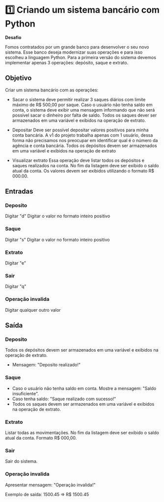 # 1️⃣ Criando um sistema bancário com Python
**Desafio**

Fomos contratados por um grande banco para desenvolver o seu novo sistema. Esse banco deseja modernizar suas operações e para isso escolheu a linguagem Python. Para a primeira versão do sistema devemos implementar apenas 3 operações: depósito, saque e extrato.


## Objetivo

Criar um sistema bancário com as operações:

- Sacar
o sistema deve permitir realizar 3 saques diários com limite máximo de R$ 500,00 por saque. Caso o usuário não tenha saldo em conta, o sistema deve exibir uma mensagem informando que não será possível sacar o dinheiro por falta de saldo. Todos os saques dever ser armazenados em uma variável e exibidos na operação de extrato.

- Depositar
Deve ser possível depositar valores positivos para minha conta bancária. A v1 do projeto trabalha apenas com 1 usuário, dessa forma não precisamos nos preocupar em identificar qual é o número da agência e conta bancária. Todos os depósitos devem ser armazenados em uma variável e exibidos na operação de extrato

- Visualizar extrato
Essa operação deve listar todos os depósitos e saques realizados na conta. No fim da listagem deve ser exibido o saldo atual da conta.
Os valores devem ser exibidos utilizando o formato R$ 000.00.

## Entradas
### Deposito
Digitar "d"
Digitar o valor no formato inteiro positivo

### Saque 
Digitar "s"
Digitar o valor no formato inteiro positivo

### Extrato
Digitar "e"

### Sair
Digitar "q"

### Operação invalida
Digitar qualquer outro valor

## Saída
### Deposito
Todos os depósitos devem ser armazenados em uma variável e exibidos na operação de extrato.
- Mensagem: "Deposito realizado!"

### Saque
- Caso o usuário não tenha saldo em conta. Mostre a mensagem: "Saldo insuficiente". 
- Caso tenha saldo: "Saque realizado com sucesso!"
- Todos os saques devem ser armazenados em uma variável e exibidos na operação de extrato.

### Extrato
Listar todas as movimentações. No fim da listagem deve ser exibido o saldo atual da conta. Formato R$ 000,00.

### Sair
Sair do sistema.

### Operação invalida
Apresentar mensagem: "Operação invalida!"

Exemplo de saída:
1500.45 => R$ 1500.45
